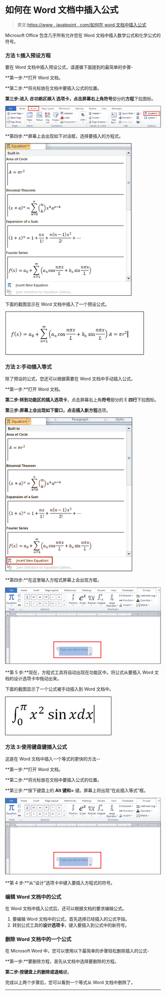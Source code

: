 # 如何在 Word 文档中插入公式

> 原文:[https://www . javatpoint . com/如何在 word 文档中插入公式](https://www.javatpoint.com/how-to-insert-equations-in-word-document)

Microsoft Office 包含几乎所有允许您在 Word 文档中插入数学公式和化学公式的符号。

### 方法 1:插入预设方程

要在 Word 文档中插入预设公式，请遵循下面提到的最简单的步骤-

**第一步:**打开 Word 文档。

**第二步:**将光标放在文档中要插入公式的位置。

**第三步:**进入 ***在功能区插入*** 选项卡，点击屏幕右上角**符号**部分的**方程**下拉图标。

![How to insert equations in Word document](img/29ddd679b71122a930f26098e39f4ab0.png)

**第四步:**屏幕上会出现如下对话框，选择要插入的方程式。

![How to insert equations in Word document](img/f4438a049ae42c8d029d8091c3eccf6f.png)

下面的截图显示在 Word 文档中插入了一个预设公式。

![How to insert equations in Word document](img/1ee0084f704d97d90035aa895e4a3e23.png)

### 方法 2:手动插入等式

除了预设的公式，您还可以根据需要在 Word 文档中手动插入公式。

**第一步:**打开 Word 文档。

**第二步:**转到功能区的**插入选项卡**，点击屏幕右上角**符号**部分的 E **四行**下拉图标。

**第三步:**屏幕上会出现如下窗口，点击**插入新方程**选项。

![How to insert equations in Word document](img/2117e53a2839052d83ba22f8f193dc7f.png)

**第四步:**在这里输入方程式屏幕上会出现方框。

![How to insert equations in Word document](img/afb4522e7d78f5a2dd74f6a14b11f385.png)

**第 5 步:**现在，方程式工具将自动出现在功能区中。将公式从要插入 Word 文档的设计选项卡中拖动出来。

下面的截图显示了一个公式被手动插入到 Word 文档中。

![How to insert equations in Word document](img/217ea21488f45c9fff51eb902f474c30.png)

### 方法 3:使用键盘键插入公式

这是在 Word 文档中插入一个等式的更快的方法--

**第一步:**打开 Word 文档。

**第二步:**将光标放在文档中要插入公式的位置。

**第三步:**按下键盘上的 **Alt 键和=** 键。屏幕上将出现“在此插入等式”框。

![How to insert equations in Word document](img/cf49710106a460ca9ffe0706c67f7671.png)

**第 4 步:**从“设计”选项卡中键入要插入方程式的符号。

### 编辑 Word 文档中的公式

在 Word 文档中插入公式后，还可以根据文档的要求编辑公式。

1.  要编辑 Word 文档中的公式，首先选择已经插入的公式字段。
2.  转到公式工具的**设计选项卡**，键入要插入到公式中的新符号。

### 删除 Word 文档中的一个公式

在 Microsoft Word 中，您可以使用以下最简单的步骤轻松删除插入的公式-

**第一步:**要删除方程，首先从文档中选择要删除的方程。

**第二步:**按键盘上的**删除或退格**键。

完成以上两个步骤后，您可以看到一个等式从 Word 文档中删除了。

* * *